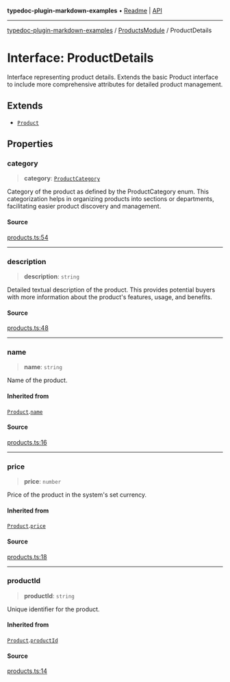 **typedoc-plugin-markdown-examples** • [Readme](../../README.md) \| [API](../../modules.md)

***

[typedoc-plugin-markdown-examples](../../README.md) / [ProductsModule](../README.md) / ProductDetails

# Interface: ProductDetails

Interface representing product details.
Extends the basic Product interface to include more comprehensive attributes for detailed product management.

## Extends

- [`Product`](Product.md)

## Properties

### category

> **category**: [`ProductCategory`](../enumerations/ProductCategory.md)

Category of the product as defined by the ProductCategory enum. This categorization helps in organizing products
into sections or departments, facilitating easier product discovery and management.

#### Source

[products.ts:54](https://github.com/tgreyuk/typedoc-plugin-markdown-examples/blob/d2a811c92870a7c2dc8ea4f9aacd73d076444ff1/examples/src/products.ts#L54)

***

### description

> **description**: `string`

Detailed textual description of the product. This provides potential buyers with more information about the
product's features, usage, and benefits.

#### Source

[products.ts:48](https://github.com/tgreyuk/typedoc-plugin-markdown-examples/blob/d2a811c92870a7c2dc8ea4f9aacd73d076444ff1/examples/src/products.ts#L48)

***

### name

> **name**: `string`

Name of the product.

#### Inherited from

[`Product`](Product.md).[`name`](Product.md#name)

#### Source

[products.ts:16](https://github.com/tgreyuk/typedoc-plugin-markdown-examples/blob/d2a811c92870a7c2dc8ea4f9aacd73d076444ff1/examples/src/products.ts#L16)

***

### price

> **price**: `number`

Price of the product in the system's set currency.

#### Inherited from

[`Product`](Product.md).[`price`](Product.md#price)

#### Source

[products.ts:18](https://github.com/tgreyuk/typedoc-plugin-markdown-examples/blob/d2a811c92870a7c2dc8ea4f9aacd73d076444ff1/examples/src/products.ts#L18)

***

### productId

> **productId**: `string`

Unique identifier for the product.

#### Inherited from

[`Product`](Product.md).[`productId`](Product.md#productid)

#### Source

[products.ts:14](https://github.com/tgreyuk/typedoc-plugin-markdown-examples/blob/d2a811c92870a7c2dc8ea4f9aacd73d076444ff1/examples/src/products.ts#L14)
